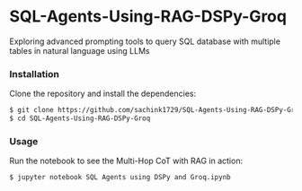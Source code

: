 # SQL-Agents-Using-RAG-DSPy-Groq
Exploring advanced prompting tools to query SQL database with multiple tables in natural language using LLMs

### Installation

Clone the repository and install the dependencies:

```bash
$ git clone https://github.com/sachink1729/SQL-Agents-Using-RAG-DSPy-Groq.git
$ cd SQL-Agents-Using-RAG-DSPy-Groq
```

### Usage

Run the notebook to see the Multi-Hop CoT with RAG in action:
```bash
$ jupyter notebook SQL Agents using DSPy and Groq.ipynb
```
